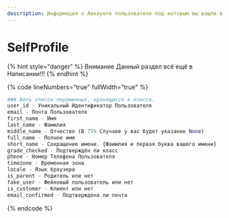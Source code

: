 ```yaml
---
description: Информация о Аккаунте пользователя под которым вы вошли в систему.
---
```


# SelfProfile

{% hint style="danger" %}
Внимание Данный раздел всё ещё в Написании!!!
{% endhint %}

{% code lineNumbers="true" fullWidth="true" %}
```python
### Весь список переменных, хранящихся в классе.
user_id - Уникальный Идентификатор Пользователя
email - Почта Пользователя
first_name - Имя
last_name - Фамилия
middle_name - Отчество (В 75% Случаев у вас будет указанно None)
full_name - Полное имя
short_name - Сокращение имени. {Фаимлия и первая буква вашего имени}
grade_checked - Подтверждён ли класс
phone - Номер Телефона Пользователя
timezone - Временная зона
locale - Язык браузера
is_parent - Родитель или нет
fake_user - Фейковый пользователь или нет
is_customer - Клиент или нет
email_confirmed - Подтверждена ли почта
```
{% endcode %}
